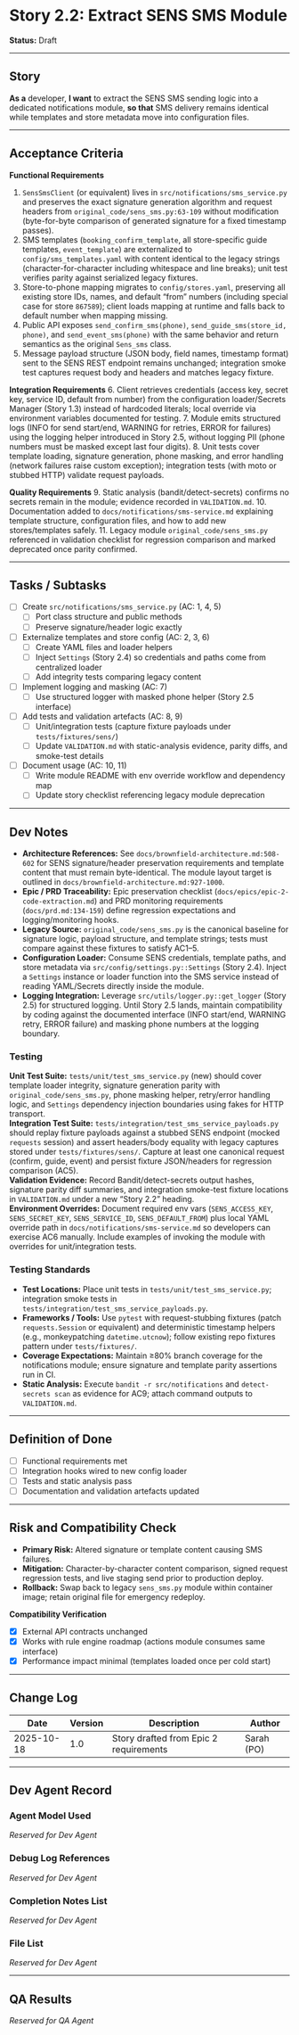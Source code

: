 # Story 2.2: Extract SENS SMS Module

**Status:** Draft

---

## Story

**As a** developer,
**I want** to extract the SENS SMS sending logic into a dedicated notifications module,
**so that** SMS delivery remains identical while templates and store metadata move into configuration files.

---

## Acceptance Criteria

**Functional Requirements**
1. `SensSmsClient` (or equivalent) lives in `src/notifications/sms_service.py` and preserves the exact signature generation algorithm and request headers from `original_code/sens_sms.py:63-109` without modification (byte-for-byte comparison of generated signature for a fixed timestamp passes).
2. SMS templates (`booking_confirm_template`, all store-specific guide templates, `event_template`) are externalized to `config/sms_templates.yaml` with content identical to the legacy strings (character-for-character including whitespace and line breaks); unit test verifies parity against serialized legacy fixtures.
3. Store-to-phone mapping migrates to `config/stores.yaml`, preserving all existing store IDs, names, and default “from” numbers (including special case for store `867589`); client loads mapping at runtime and falls back to default number when mapping missing.
4. Public API exposes `send_confirm_sms(phone)`, `send_guide_sms(store_id, phone)`, and `send_event_sms(phone)` with the same behavior and return semantics as the original `Sens_sms` class.
5. Message payload structure (JSON body, field names, timestamp format) sent to the SENS REST endpoint remains unchanged; integration smoke test captures request body and headers and matches legacy fixture.

**Integration Requirements**
6. Client retrieves credentials (access key, secret key, service ID, default from number) from the configuration loader/Secrets Manager (Story 1.3) instead of hardcoded literals; local override via environment variables documented for testing.
7. Module emits structured logs (INFO for send start/end, WARNING for retries, ERROR for failures) using the logging helper introduced in Story 2.5, without logging PII (phone numbers must be masked except last four digits).
8. Unit tests cover template loading, signature generation, phone masking, and error handling (network failures raise custom exception); integration tests (with moto or stubbed HTTP) validate request payloads.

**Quality Requirements**
9. Static analysis (bandit/detect-secrets) confirms no secrets remain in the module; evidence recorded in `VALIDATION.md`.
10. Documentation added to `docs/notifications/sms-service.md` explaining template structure, configuration files, and how to add new stores/templates safely.
11. Legacy module `original_code/sens_sms.py` referenced in validation checklist for regression comparison and marked deprecated once parity confirmed.

---

## Tasks / Subtasks

- [ ] Create `src/notifications/sms_service.py` (AC: 1, 4, 5)
  - [ ] Port class structure and public methods
  - [ ] Preserve signature/header logic exactly
- [ ] Externalize templates and store config (AC: 2, 3, 6)
  - [ ] Create YAML files and loader helpers
  - [ ] Inject `Settings` (Story 2.4) so credentials and paths come from centralized loader
  - [ ] Add integrity tests comparing legacy content
- [ ] Implement logging and masking (AC: 7)
  - [ ] Use structured logger with masked phone helper (Story 2.5 interface)
- [ ] Add tests and validation artefacts (AC: 8, 9)
  - [ ] Unit/integration tests (capture fixture payloads under `tests/fixtures/sens/`)
  - [ ] Update `VALIDATION.md` with static-analysis evidence, parity diffs, and smoke-test details
- [ ] Document usage (AC: 10, 11)
  - [ ] Write module README with env override workflow and dependency map
  - [ ] Update story checklist referencing legacy module deprecation

---

## Dev Notes

- **Architecture References:** See `docs/brownfield-architecture.md:508-602` for SENS signature/header preservation requirements and template content that must remain byte-identical. The module layout target is outlined in `docs/brownfield-architecture.md:927-1000`.
- **Epic / PRD Traceability:** Epic preservation checklist (`docs/epics/epic-2-code-extraction.md`) and PRD monitoring requirements (`docs/prd.md:134-159`) define regression expectations and logging/monitoring hooks.
- **Legacy Source:** `original_code/sens_sms.py` is the canonical baseline for signature logic, payload structure, and template strings; tests must compare against these fixtures to satisfy AC1–5.
- **Configuration Loader:** Consume SENS credentials, template paths, and store metadata via `src/config/settings.py::Settings` (Story 2.4). Inject a `Settings` instance or loader function into the SMS service instead of reading YAML/Secrets directly inside the module.
- **Logging Integration:** Leverage `src/utils/logger.py::get_logger` (Story 2.5) for structured logging. Until Story 2.5 lands, maintain compatibility by coding against the documented interface (INFO start/end, WARNING retry, ERROR failure) and masking phone numbers at the logging boundary.

### Testing

**Unit Test Suite:** `tests/unit/test_sms_service.py` (new) should cover template loader integrity, signature generation parity with `original_code/sens_sms.py`, phone masking helper, retry/error handling logic, and `Settings` dependency injection boundaries using fakes for HTTP transport.  
**Integration Test Suite:** `tests/integration/test_sms_service_payloads.py` should replay fixture payloads against a stubbed SENS endpoint (mocked `requests` session) and assert headers/body equality with legacy captures stored under `tests/fixtures/sens/`. Capture at least one canonical request (confirm, guide, event) and persist fixture JSON/headers for regression comparison (AC5).  
**Validation Evidence:** Record Bandit/detect-secrets output hashes, signature parity diff summaries, and integration smoke-test fixture locations in `VALIDATION.md` under a new “Story 2.2” heading.  
**Environment Overrides:** Document required env vars (`SENS_ACCESS_KEY`, `SENS_SECRET_KEY`, `SENS_SERVICE_ID`, `SENS_DEFAULT_FROM`) plus local YAML override path in `docs/notifications/sms-service.md` so developers can exercise AC6 manually. Include examples of invoking the module with overrides for unit/integration tests.

### Testing Standards

- **Test Locations:** Place unit tests in `tests/unit/test_sms_service.py`; integration smoke tests in `tests/integration/test_sms_service_payloads.py`.
- **Frameworks / Tools:** Use `pytest` with request-stubbing fixtures (patch `requests.Session` or equivalent) and deterministic timestamp helpers (e.g., monkeypatching `datetime.utcnow`); follow existing repo fixtures pattern under `tests/fixtures/`.
- **Coverage Expectations:** Maintain ≥80% branch coverage for the notifications module; ensure signature and template parity assertions run in CI.
- **Static Analysis:** Execute `bandit -r src/notifications` and `detect-secrets scan` as evidence for AC9; attach command outputs to `VALIDATION.md`.

---

## Definition of Done

- [ ] Functional requirements met  
- [ ] Integration hooks wired to new config loader  
- [ ] Tests and static analysis pass  
- [ ] Documentation and validation artefacts updated

---

## Risk and Compatibility Check

- **Primary Risk:** Altered signature or template content causing SMS failures.
- **Mitigation:** Character-by-character content comparison, signed request regression tests, and live staging send prior to production deploy.
- **Rollback:** Swap back to legacy `sens_sms.py` module within container image; retain original file for emergency redeploy.

**Compatibility Verification**
- [x] External API contracts unchanged  
- [x] Works with rule engine roadmap (actions module consumes same interface)  
- [x] Performance impact minimal (templates loaded once per cold start)

---

## Change Log

| Date | Version | Description | Author |
|------|---------|-------------|--------|
| 2025-10-18 | 1.0 | Story drafted from Epic 2 requirements | Sarah (PO) |

---

## Dev Agent Record

### Agent Model Used
_Reserved for Dev Agent_

### Debug Log References
_Reserved for Dev Agent_

### Completion Notes List
_Reserved for Dev Agent_

### File List
_Reserved for Dev Agent_

---

## QA Results

_Reserved for QA Agent_
